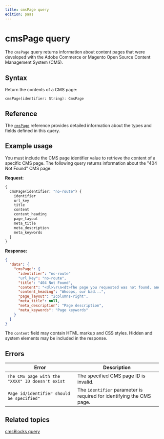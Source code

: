 ```yaml
---
title: cmsPage query
edition: paas
---
```


# cmsPage query

The `cmsPage` query returns information about content pages that were developed with the Adobe Commerce or Magento Open Source Content Management System (CMS).

## Syntax

Return the contents of a CMS page:

`cmsPage(identifier: String): CmsPage`

## Reference

The [`cmsPage`](https://developer.adobe.com/commerce/webapi/graphql-api/index.html#query-cmsPage) reference provides detailed information about the types and fields defined in this query.

## Example usage

You must include the CMS page identifier value to retrieve the content of a specific CMS page. The following query returns information about the "404 Not Found" CMS page:

**Request:**

```graphql
{
  cmsPage(identifier: "no-route") {
    identifier
    url_key
    title
    content
    content_heading
    page_layout
    meta_title
    meta_description
    meta_keywords
  }
}
```

**Response:**

```json
{
  "data": {
    "cmsPage": {
      "identifier": "no-route"
      "url_key": "no-route",
      "title": "404 Not Found",
      "content": "<dl>\r\n<dt>The page you requested was not found, and we have a fine guess why.</dt>\r\n<dd>\r\n<ul class=\"disc\">\r\n<li>If you typed the URL directly, please make sure the spelling is correct.</li>\r\n<li>If you clicked on a link to get here, the link is outdated.</li>\r\n</ul></dd>\r\n</dl>\r\n<dl>\r\n<dt>What can you do?</dt>\r\n<dd>Have no fear, help is near! There are many ways you can get back on track with the Store.</dd>\r\n<dd>\r\n<ul class=\"disc\">\r\n<li><a href=\"#\" onclick=\"history.go(-1); return false;\">Go back</a> to the previous page.</li>\r\n<li>Use the search bar at the top of the page to search for your products.</li>\r\n<li>Follow these links to get you back on track!<br /><a href=\"http://magento2.vagrant193/\">Store Home</a> <span class=\"separator\">|</span> <a href=\"http://magento2.vagrant193/customer/account/\">My Account</a></li></ul></dd></dl>\r\n",
      "content_heading": "Whoops, our bad...",
      "page_layout": "2columns-right",
      "meta_title": null,
      "meta_description": "Page description",
      "meta_keywords": "Page keywords"
    }
  }
}
```

<InlineAlert variant="info" slots="text" />

The `content` field may contain HTML markup and CSS styles. Hidden and system elements may be included in the response.

## Errors

Error | Description
--- | ---
`The CMS page with the "XXXX" ID doesn't exist` | The specified CMS page ID is invalid.
`Page id/identifier should be specified"` | The `identifier` parameter is required for identifying the CMS page.

## Related topics

[cmsBlocks query](cms-blocks.md)
